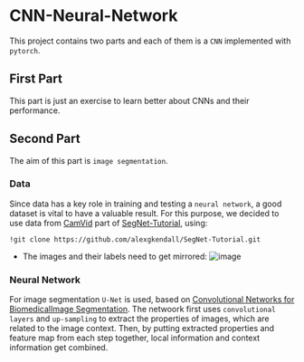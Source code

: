 # CNN-Neural-Network
This project contains two parts and each of them is a `CNN` implemented with `pytorch`.

## First Part
This part is just an exercise to learn better about CNNs and their performance.

## Second Part
The aim of this part is `image segmentation`.
### Data
Since data has a key role in training and testing a `neural network`, a good dataset is vital to have a valuable result. For this purpose, we decided to use data from [CamVid](https://github.com/alexgkendall/SegNet-Tutorial/tree/master/CamVid) part of [SegNet-Tutorial](https://github.com/alexgkendall/SegNet-Tutorial), using:
```
!git clone https://github.com/alexgkendall/SegNet-Tutorial.git
```
- The images and their labels need to get mirrored:
![image](https://user-images.githubusercontent.com/72709191/195537977-5a81fa9d-dabe-46f9-a8e8-0942bddf7c9f.png)

### Neural Network
For image segmentation `U-Net` is used, based on [Convolutional Networks for BiomedicalImage Segmentation](https://arxiv.org/pdf/1505.04597.pdf). The netwoork first uses `convolutional layers` and `up-sampling` to extract the properties of images, which are related to the image context. Then, by putting extracted properties and feature map from each step together, local information and context information get combined.

